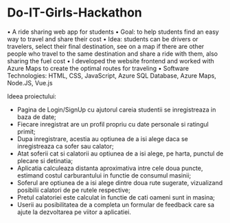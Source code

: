 # Do-IT-Girls-Hackathon

• ​A ride sharing web app for students
• ​Goal: to help students find an easy way to travel and share their cost
• ​Idea: students can be drivers or travelers, select their final destination, see on a map if there are other people who travel to the same destination and share a ride with them, also sharing the fuel cost
• ​I developed the website frontend and worked with Azure Maps to create the optimal routes for traveling • ​Software Technologies: HTML, CSS, JavaScript, Azure SQL Database, Azure Maps, Node.JS, Vue.js


Ideea proiectului:

 - Pagina de Login/SignUp cu ajutorul careia studentii se inregistreaza in baza de date;
 - Fiecare inregistrat are un profil propriu cu date personale si ratingul primit;
 - Dupa inregistrare,  acestia au optiunea de a isi alege daca se inregistreaza ca sofer sau calator;
 - Atat soferii cat si calatorii au optiunea de a isi alege, pe harta, punctul de plecare si detinatia;
 - Aplicatia calculeaza distanta aproximativa intre cele doua puncte, estimand costul carburantului in functie de consumul masinii;
 - Soferul are optiunea de a isi alege dintre doua rute sugerate, vizualizand posibilii calatori de pe rutele respective;
 - Pretul calatoriei este calculat in functie de cati oameni sunt in masina;
 - Userii au posibilitatea de a completa un formular de feedback care sa ajute la dezvoltarea pe viitor a aplicatiei.


